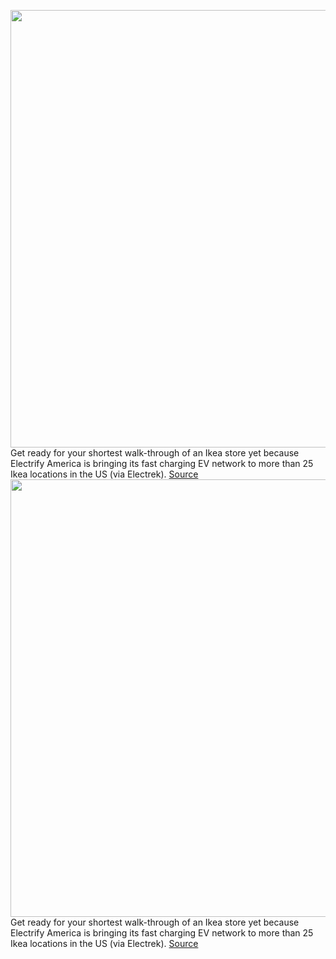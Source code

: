 <img src='https://cdn.vox-cdn.com/thumbor/o9kiljZzYpW3l6STjZ9CdShQ5NM=/0x0:1600x900/1200x800/filters:focal(672x322:928x578)/cdn.vox-cdn.com/uploads/chorus_image/image/71237216/an_ikea_parking_lot_with_ev_car_chargers_and_a_gray_sky_abov_de7a65b78573515f49994d08007469e1.0.jpg' width='700px' /><br/>
Get ready for your shortest walk-through of an Ikea store yet because Electrify America is bringing its fast charging EV network to more than 25 Ikea locations in the US (via Electrek).
<a href='https://www.theverge.com/2022/8/12/23303144/ikea-electrify-america-public-ev-electric-vehicle-fast-charging-deal'> Source <a/><img src='https://cdn.vox-cdn.com/thumbor/o9kiljZzYpW3l6STjZ9CdShQ5NM=/0x0:1600x900/1200x800/filters:focal(672x322:928x578)/cdn.vox-cdn.com/uploads/chorus_image/image/71237216/an_ikea_parking_lot_with_ev_car_chargers_and_a_gray_sky_abov_de7a65b78573515f49994d08007469e1.0.jpg' width='700px' /><br/>
Get ready for your shortest walk-through of an Ikea store yet because Electrify America is bringing its fast charging EV network to more than 25 Ikea locations in the US (via Electrek).
<a href='https://www.theverge.com/2022/8/12/23303144/ikea-electrify-america-public-ev-electric-vehicle-fast-charging-deal'> Source <a/>